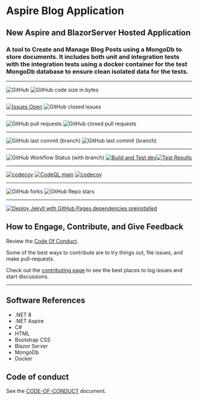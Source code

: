 # Aspire Blog Application

## New Aspire and BlazorServer Hosted Application

### A tool to Create and Manage Blog Posts using a MongoDb to store documents. It includes both unit and integration tests with the integration tests using a docker container for the test MongoDb database to ensure  clean isolated data for the tests.

****
![GitHub](https://img.shields.io/github/license/mpaulosky/AspireBlogApp?logo=github)
![GitHub code size in bytes](https://img.shields.io/github/languages/code-size/mpaulosky/AspireBlogApp?logo=github)
****
[![Issues Open](https://img.shields.io/github/issues/mpaulosky/AspireBlogApp.svg?style=flatsquare&logo=github&label=Open%20Issues)](https://github.com/mpaulosky/AspireBlogApp/issues)
![GitHub closed issues](https://img.shields.io/github/issues-closed/mpaulosky/AspireBlogApp?logo=github)
****
![GitHub pull requests](https://img.shields.io/github/issues-pr/mpaulosky/AspireBlogApp?label=pull%20requests&logo=github)
![GitHub closed pull requests](https://img.shields.io/github/issues-pr-closed/mpaulosky/AspireBlogApp?logo=github)
****
![GitHub last commit (branch)](https://img.shields.io/github/last-commit/mpaulosky/AspireBlogApp/main?label=last%20commit%20main&logo=github)
![GitHub last commit (branch)](https://img.shields.io/github/last-commit/mpaulosky/AspireBlogApp/dev?label=last%20commit%20dev&logo=github)
****
![GitHub Workflow Status (with branch)](https://img.shields.io/github/actions/workflow/status/mpaulosky/AspireBlogApp/dotnet.yml?branch=main&label=Build%20%26%20Test%20main&logo=github)
[![Build and Test dev](https://github.com/mpaulosky/AspireBlogApp/actions/workflows/dotnetdev.yml/badge.svg?branch=dev)](https://github.com/mpaulosky/AspireBlogApp/actions/workflows/dotnetdev.yml)[![Test Results](https://github.com/mpaulosky/AspireBlogApp/actions/workflows/create-test-report.yml/badge.svg)](https://github.com/mpaulosky/AspireBlogApp/actions/workflows/create-test-report.yml)
****
[![codecov](https://codecov.io/gh/mpaulosky/AspireBlogApp/branch/main/graph/badge.svg)](https://codecov.io/gh/mpaulosky/AspireBlogApp)
[![CodeQL main](https://github.com/mpaulosky/AspireBlogApp/actions/workflows/codeql-analysis.yml/badge.svg?branch=main)](https://github.com/mpaulosky/AspireBlogApp/actions/workflows/codeql-analysis.yml?branch=main)
[![codecov](https://codecov.io/gh/mpaulosky/AspireBlogApp/graph/badge.svg?token=fRn38KtxDv)](https://codecov.io/gh/mpaulosky/AspireBlogApp)

****
![GitHub forks](https://img.shields.io/github/forks/mpaulosky/AspireBlogApp?label=Fork&logo=github)
![GitHub Repo stars](https://img.shields.io/github/stars/mpaulosky/AspireBlogApp?label=Stars&logo=github)
****
[![Deploy Jekyll with GitHub Pages dependencies preinstalled](https://github.com/mpaulosky/AspireBlogApp/actions/workflows/jekyll-gh-pages.yml/badge.svg)](https://github.com/mpaulosky/AspireBlogApp/actions/workflows/jekyll-gh-pages.yml)
## How to Engage, Contribute, and Give Feedback

Review the [Code Of Conduct](./doc/CODE_OF_CONDUCT.md).

Some of the best ways to contribute are to try things out, file issues, and make pull-requests.

Check out the [contributing page](./doc/CONTRIBUTING.md) to see the best places to log issues and start discussions.

****

## Software References

* .NET 8
* .NET Aspire
* C#
* HTML
* Bootstrap CSS
* Blazor Server
* MongoDb
* Docker

## Code of conduct

See the [CODE-OF-CONDUCT](./doc/CODE_OF_CONDUCT.md) document.